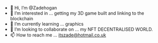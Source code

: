 - 👋 Hi, I’m @Zadehogan
- 👀 I’m interested in ... getting my 3D game built and linking to the blockchain
- 🌱 I’m currently learning ... graphics
- 💞️ I’m looking to collaborate on ... my NFT DECENTRALISED WORLD.
- 📫 How to reach me ... itszade@hotmail.co.uk 

<!---
Zadehogan/Zadehogan is a ✨ special ✨ repository because its `README.md` (this file) appears on your GitHub profile.
You can click the Preview link to take a look at your changes.
--->
